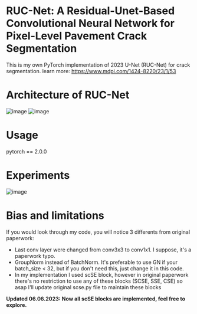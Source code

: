 # RUC-Net: A Residual-Unet-Based Convolutional Neural Network for Pixel-Level Pavement Crack Segmentation
This is my own PyTorch implementation of 2023 U-Net (RUC-Net) for crack segmentation. learn more: https://www.mdpi.com/1424-8220/23/1/53
# Architecture of RUC-Net
![image](https://github.com/americanexplorer13/rucnet/assets/57260643/485f078c-f300-4d9b-a19a-dc2c70460152)
![image](https://github.com/americanexplorer13/rucnet/assets/57260643/829e2220-9ed7-4063-a9c8-dfbdd8bb181d)
# Usage
pytorch == 2.0.0
# Experiments 
![image](https://github.com/americanexplorer13/rucnet/assets/57260643/de158b12-2a2b-4178-82d0-70d0f618fe0d)
# Bias and limitations
If you would look through my code, you will notice 3 differents from original paperwork: 
- Last conv layer were changed from conv3x3 to conv1x1. I suppose, it's a paperwork typo. 
- GroupNorm instead of BatchNorm. It's preferable to use GN if your batch_size < 32, but if you don't need this, just change it in this code. 
- In my implementation I used scSE block, however in original paperwork there's no restriction to use any of these blocks (SCSE, SSE, CSE) so asap I'll update original scse.py file to maintain these blocks

**Updated 06.06.2023: Now all scSE blocks are implemented, feel free to explore.**
